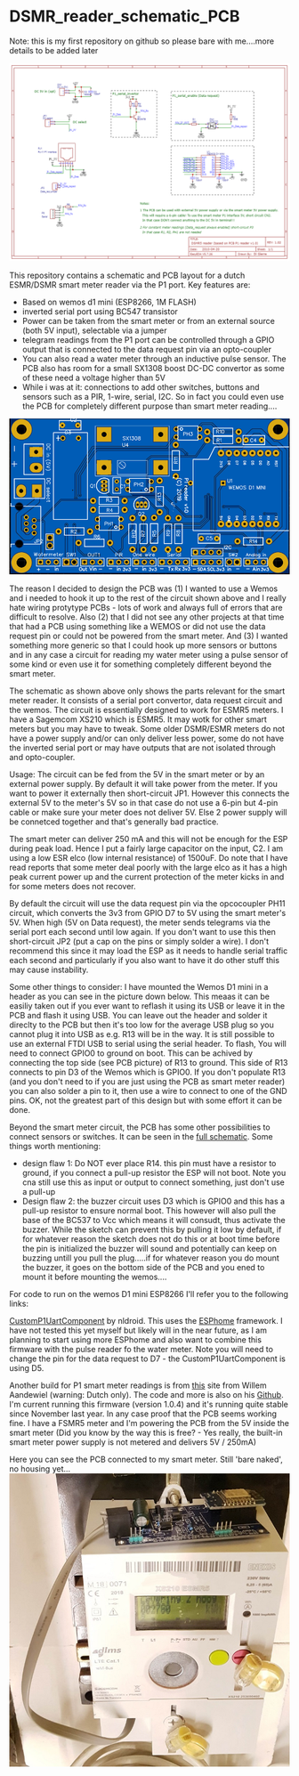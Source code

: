 # DSMR_reader_schematic_PCB

Note: this is my first repository on github so please bare with me....more details to be added later

![alt text](files/Schematic_DSMR_reader_only_PCB_v1.0.png "Smart meter P1 port reader schematic")

This repository contains a schematic and PCB layout for a dutch ESMR/DSMR smart meter reader via the P1 port. Key features are:
- Based on wemos d1 mini (ESP8266, 1M FLASH)
- inverted serial port using BC547 transistor
- Power can be taken from the smart meter or from an external source (both 5V input), selectable via a jumper
- telegram readings from the P1 port can be controlled through a GPIO output that is connected to the data request pin via an opto-coupler
- You can also read a water meter through an inductive pulse sensor. The PCB also has room for a small SX1308 boost DC-DC convertor as some of these need a voltage higher than 5V
- While i was at it: connections to add other switches, buttons and sensors such as a PIR, 1-wire, serial, I2C. So in fact you could even use the PCB for completely different purpose than smart meter reading....


![alt text](files/DSMR5_reader_PCB_top_a.png "Smart meter P1 port reader PCB top side")

The reason I decided to design the PCB was (1) I wanted to use a Wemos and i needed to hook it up to the rest of the circuit shown above and I really hate wiring protytype PCBs - lots of work and always full of errors that are difficult to resolve. Also (2) that I did not see any other projects at that time that had a PCB using something like a WEMOS or did not use the data request pin or could not be powered from the smart meter. And (3) I wanted something more generic so that I could hook up more sensors or buttons and in any case a circuit for reading my water meter using a pulse sensor of some kind or even use it for something completely different beyond the smart meter.

The schematic as shown above only shows the parts relevant for the smart meter reader. It consists of a serial port convertor, data request circuit and the wemos. The circuit is essentially designed to work for ESMR5 meters. I have a Sagemcom XS210 which is ESMR5. It may wotk for other smart meters but you may have to tweak. Some older DSMR/ESMR meters do not have a power supply and/or can only deliver less power, some do not have the inverted serial port or may have outputs that are not isolated through and opto-coupler.

Usage:
The circuit can be fed from the 5V in the smart meter or by an external power supply. By default it will take power from the meter. If you want to power it externally then short-circuit JP1. However this connects the external 5V to the meter's 5V so in that case do not use a 6-pin but 4-pin cable or make sure your meter does not deliver 5V. Else 2 power supply will be connetced together and that's generally bad practice.

The smart meter can deliver 250 mA and this will not be enough for the ESP during peak load. Hence I put a fairly large capacitor on the input, C2. I am using a low ESR elco (low internal resistance) of 1500uF. Do note that I have read reports that some meter deal poorly with the large elco as it has a high peak current power up and the current protection of the meter kicks in and for some meters does not recover. 

By default the circuit will use the data request pin via the opcocoupler PH11 circuit, which converts the 3v3 from GPIO D7 to 5V using the smart meter's 5V. When high (5V on Data request), the meter sends telegrams via the serial port each second until low again. If you don't want to use this then short-circuit JP2 (put a cap on the pins or simply solder a wire). I don't recommend this since it may load the ESP as it needs to handle serial traffic each second and particularly if you also want to have it do other stuff this may cause instability.

Some other things to consider: I have mounted the Wemos D1 mini in a header as you can see in the picture down below. This meaas it can be easiliy taken out if you ever want to reflash it using its USB or leave it in the PCB and flash it using USB. You can leave out the header and solder it direclty to the PCB but then it's too low for the average USB plug so you cannot plug it into USB as e.g. R13 will be in the way. It is still possible to use an external FTDI USB to serial using the serial header. To flash, You will need to connect GPIO0 to ground on boot. This can be achived by connecting the top side (see PCB picture) of R13 to ground. This side of R13 connects to pin D3 of the Wemos which is GPIO0. If you don't populate R13 (and you don't need to if you are just using the PCB as smart meter reader) you can also solder a pin to it, then use a wire to connect to one of the GND pins. OK, not the greatest part of this design but with some effort it can be done.

Beyond the smart meter circuit, the PCB has some other possibilities to connect sensors or switches. It can be seen in the [full schematic](files/Schematic_P1_reader_full_PCB_V1.0.pdf). Some things worth mentioning:
- design flaw 1: Do NOT ever place R14. this pin must have a resistor to ground, if you connect a pull-up resistor the ESP will not boot. Note you cna still use this as input or output to connect something, just don't use a pull-up
- Design flaw 2: the buzzer circuit uses D3 which is GPIO0 and this has a pull-up resistor to ensure normal boot. This however will also pull the base of the BC537 to Vcc which means it will consudt, thus activate the buzzer. While the sketch can prevent this by pulling it low by default, if for whatever reason the sketch does not do this or at boot time before the pin is initialized the buzzer will sound and potentially can keep on buzzing untill you  pull the plug.....if for whatever reason you do mount the buzzer, it goes on the bottom side of the PCB and you ened to mount it before mounting the wemos....


For code to run on the wemos D1 mini ESP8266 I'll refer you to the following links:

[CustomP1UartComponent](https://github.com/nldroid/CustomP1UartComponent "CustomP1UartComponent by nldroid") by nldroid. This uses the [ESPhome](https://esphome.io/index.html) framework. I have not tested this yet myself but likely will in the near future, as I am planning to start using more ESPhome and also want to combine this firmware with the pulse reader fo the water meter. Note you will need to change the pin for the data request to D7 - the CustomP1UartComponent is using D5.

Another build for P1 smart meter readings is from [this](https://willem.aandewiel.nl/index.php/2019/04/09/dsmr-logger-v4-slimme-meter-uitlezer/) site from Willem Aandewiel (warning: Dutch only). The code and more is also on his [Github](https://github.com/mrWheel/DSMRloggerWS). I'm current running this firmware (version 1.0.4) and it's running quite stable since November last year. In any case proof that the PCB seems working fine. I have a FSMR5 meter and I'm powering the PCB from the 5V inside the smart meter (Did you know by the way this is free? - Yes really, the built-in smart meter power supply is not metered and delivers 5V / 250mA)

Here you can see the PCB connected to my smart meter. Still 'bare naked', no housing yet...
![alt text](files/smartmeter_reader_s.jpg "Smart meter P1 port reader PCB connected to Sagemcom XS210")



